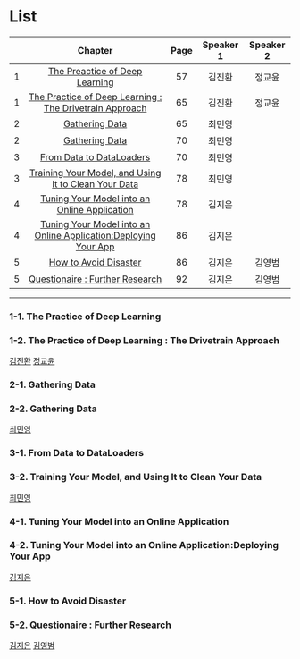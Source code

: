 # List
| | Chapter | Page | Speaker 1 | Speaker 2 |
|:-:|:-----:|:----:|:---------:|:---------:|
|1|[The Preactice of Deep Learning](#1-1)|57|김진환|정교윤|
|1|[The Practice of Deep Learning : The Drivetrain Approach](#1-2)|65|김진환|정교윤|
|2|[Gathering Data](#2-1)|65|최민영| |
|2|[Gathering Data](#2-2)|70|최민영| |
|3|[From Data to DataLoaders](#3-1)|70|최민영||
|3|[Training Your Model, and Using It to Clean Your Data](#3-2)|78|최민영||
|4|[Tuning Your Model into an Online Application](#4-1)|78|김지은| |
|4|[Tuning Your Model into an Online Application:Deploying Your App](#4-2)|86|김지은| |
|5|[How to Avoid Disaster](#5-1)|86|김지은|김영범|
|5|[Questionaire : Further Research](#5-2)|92|김지은|김영범|



---


### 1-1. The Practice of Deep Learning
### 1-2. The Practice of Deep Learning : The Drivetrain Approach
[김진환](2nd_week_Sun_01_jinhwan.PDF)
[정교윤]()

    


    
### 2-1. Gathering Data
### 2-2. Gathering Data
[최민영]()
    




### 3-1. From Data to DataLoaders
### 3-2. Training Your Model, and Using It to Clean Your Data
[최민영]()
    






### 4-1. Tuning Your Model into an Online Application
### 4-2. Tuning Your Model into an Online Application:Deploying Your App
[김지은]()
    






### 5-1. How to Avoid Disaster
### 5-2. Questionaire : Further Research
[김지은]()
[김영범]()
  